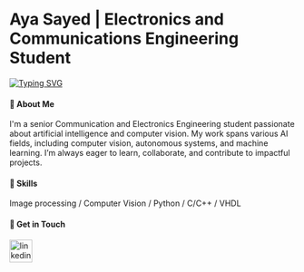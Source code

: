 # Aya Sayed | Electronics and Communications Engineering Student 
  [![Typing SVG](https://readme-typing-svg.demolab.com/?lines=AI+Engineer;Dream,+code,+deploy)](https://git.io/typing-svg)

#### 👋 About Me
I'm a senior Communication and Electronics Engineering student passionate about artificial intelligence and computer vision. My work spans various AI fields, including computer vision, autonomous systems, and machine learning. I’m always eager to learn, collaborate, and contribute to impactful projects.

#### 🎯 Skills 
Image processing / Computer Vision / Python / C/C++ / VHDL


#### 📩 Get in Touch
  [<img src='https://cdn.jsdelivr.net/npm/simple-icons@3.0.1/icons/linkedin.svg' alt='linkedin' height='40'>](https://www.linkedin.com/in/https://www.linkedin.com/in/aya-s-ahmed//)  
